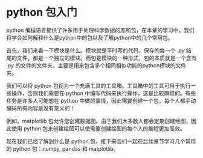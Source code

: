 # python 包入门

python 编程语言提供了许多用于处理科学数据的库和包，在本章的学习中，我们将学会如何解释什么是python中的包以及了解python中的几个常用包。

首先，我们来看一下模块是什么。模块就是平时写的代码，保存的每一个 *.py* 结尾的文件，都是一个独立的模块。而包是模块的一种形式，包的本质就是一个含有 *.py* 的文件的文件夹，主要是用来包含多个相同相似功能的python模块的文件夹。

我们可以将 python 包视为一个充满工具的工具箱。工具箱中的工具可用于执行一些操作，否则我们需要在 python 中编写代码来执行操作，这是比较麻烦的。有些任务是许多人可能想在 python 中做的事情，因此需要创建一个包，每个人都手动编码所有内容是没有意义的！

例如，matplotlib 包允许您创建数据图。由于我们大多数人都会定期创建绘图，因此使用 python 包来创建绘图可以使需要创建绘图的每个人的编程更加高效。

现在我们已经了解到什么是 python 包，接下来我们一起在后续章节学习几个常用的 python 包：numpy, pandas 和 matplotlib。
